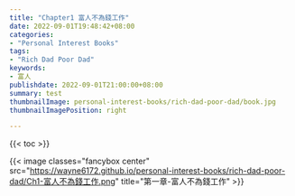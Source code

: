 ```yaml
---
title: "Chapter1 富人不為錢工作"
date: 2022-09-01T19:48:42+08:00
categories:
- "Personal Interest Books"
tags:
- "Rich Dad Poor Dad"
keywords:
- 富人
publishdate: 2022-09-01T21:00:00+08:00
summary: test
thumbnailImage: personal-interest-books/rich-dad-poor-dad/book.jpg
thumbnailImagePosition: right

---
```


{{< toc >}}

{{< image classes="fancybox center" src="https://wayne6172.github.io/personal-interest-books/rich-dad-poor-dad/Ch1-富人不為錢工作.png" title="第一章-富人不為錢工作" >}}


